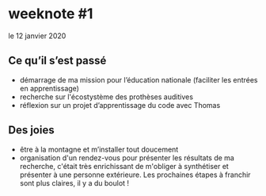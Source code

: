 # weeknote #1
le 12 janvier 2020

## Ce qu’il s’est passé
- démarrage de ma mission pour l’éducation nationale (faciliter les entrées en apprentissage)
- recherche sur l'écostystème des prothèses auditives
- réflexion sur un projet d’apprentissage du code avec Thomas

## Des joies
- être à la montagne et m’installer tout doucement
- organisation d'un rendez-vous pour présenter les résultats de ma recherche, c'était très enrichissant de m'obliger à synthétiser et présenter à une personne extérieure. Les prochaines étapes à franchir sont plus claires, il y a du boulot !
